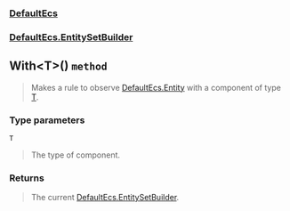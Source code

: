 ### [DefaultEcs](./DefaultEcs.md 'DefaultEcs')
### [DefaultEcs.EntitySetBuilder](./DefaultEcs-EntitySetBuilder.md 'DefaultEcs.EntitySetBuilder')
## With&lt;T&gt;() `method`
>Makes a rule to observe [DefaultEcs.Entity](./DefaultEcs-Entity.md 'DefaultEcs.Entity') with a component of type [T](#DefaultEcs-EntitySetBuilder-With-T-()-T 'DefaultEcs.EntitySetBuilder.With&lt;T&gt;().T').
### Type parameters

<a name='DefaultEcs-EntitySetBuilder-With-T-()-T'></a>
`T`
>The type of component.
### Returns
>The current [DefaultEcs.EntitySetBuilder](./DefaultEcs-EntitySetBuilder.md 'DefaultEcs.EntitySetBuilder').
